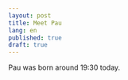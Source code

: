 ```yaml
---
layout: post
title: Meet Pau
lang: en
published: true
draft: true
---
```


Pau was born around 19:30 today.